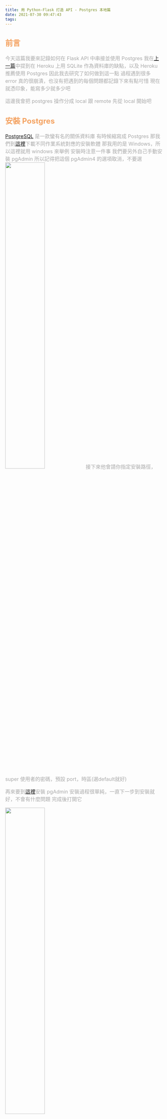 ```yaml
---
title: 用 Python-Flask 打造 API - Postgres 本地篇
date: 2021-07-30 09:47:43
tags:
---
```

<font size="3" color="#aaa">

## <font color="#f4a261">前言</font>
今天這篇我要來記錄如何在 Flask API 中串接並使用 Postgres
我在[上一篇](https://roto93.github.io/2021/07/28/不建議在Heroku上用sqlite當DB/)中提到在 Heroku 上用 SQLite 作為資料庫的缺點，以及 Heroku 推薦使用 Postgres
因此我去研究了如何做到這一點
過程遇到很多 error 真的很崩潰，也沒有把遇到的每個問題都記錄下來有點可惜
現在就憑印象，能寫多少就多少吧

這邊我會把 postgres 操作分成 local 跟 remote 
先從 local 開始吧

## <font color="#f4a261">安裝 Postgres</font>

[PostgreSQL](https://www.postgresql.org) 是一款蠻有名的關係資料庫
有時候縮寫成 Postgres
那我們到[這裡](https://www.postgresql.org/download/)下載不同作業系統對應的安裝軟體
那我用的是 Windows，所以這裡就用 windows 來舉例
安裝時注意一件事
我們要另外自己手動安裝 pgAdmin 
所以記得把這個 pgAdmin4 的選項取消，不要選
<img src="postgres-1.jpg" width="50%">
接下來他會請你指定安裝路徑，super 使用者的密碼，預設 port，時區(選default就好)

再來要到[這裡](https://www.pgadmin.org/download/)安裝 pgAdmin
安裝過程很單純，一直下一步到安裝就好，不會有什麼問題
完成後打開它

<img src="postgres-2.jpg" width="50%">

到這邊安裝就差不多了

## <font color="#f4a261">在本地串接 API 和 Postgres</font>

點擊此處建立資料庫，取名
(以後面的例子而言我是取 issuedata，不是圖裡的 NewDatabase)

<img src="postgres-3.jpg" width="50%">
<img src="postgres-4.jpg" width="50%">

接下來回到程式端
前幾篇文章的程式碼都是 for 教學用的
但我現在做了正式版，是將來要應用在 TAN 網站的版本
為了不造成混淆我先把連接資料庫前的正式版程式碼貼上來~

```python
from flask import Flask, Request
from flask_sqlalchemy import SQLAlchemy
from flask_cors import CORS

app = Flask(__name__)
CORS(app)

db = SQLAlchemy(app)

class Issue(db.Model):
    __tablename__ = "issue_table"
    id = db.Column(db.Integer, primary_key=True)
    year = db.Column(db.Integer, nullable=False)
    month = db.Column(db.Integer, nullable=False)
    date = db.Column(db.Integer, nullable=False)
    title = db.Column(db.String(100), nullable=False)
    content = db.Column(db.String(2000))

    def __repr__(self):
        return f"{self.year}/{self.month}/{self.date} - {self.title}"


@app.route('/')
def index():
    return 'Wellcome to TAN API!'


@app.route('/archive')
def get_archive():
    issues = Issue.query.all()
    output = []
    for issue in issues:
        issue_data = {
            "id": issue.id,
            "year": issue.year,
            "month": issue.month,
            "date": issue.date,
            "title": issue.title,
            "content": issue.content,
        }
        output.append(issue_data)

    return {"drinks": output}


if __name__ == "__main__":
    app.run()

```

要連接本地 postgres 資料庫，我需要加上:

```python
app.config["SQLALCHEMY_DATABASE_URI"] = 'postgresql://postgres:et0997@localhost/issuedata'
app.config['SQLALCHEMY_TRACK_MODIFICATIONS'] = False
```

我們先來看第一行

`app.config["SQLALCHEMY_DATABASE_URI"] = 'postgresql://postgres:et0997@localhost/issuedata'`

這段 uri 的格式是 `postgresql://<username>:<user_password>@<port>/<database_name>`
- username: PostgreSQL 的使用者。由於我沒有另外新建使用者，所以就用 super user 也就是`postgres`就可以了
- user_password: user 密碼。你在安裝 postgres 的時候不是有設定過一次密碼嗎? 就是那個(user 選 postgres 的話啦)
- port: 連接端口。由於我們是在本地測試，所以填`localhost`就好
- database_name: 你剛剛用 pgAdmin 建立的那個資料庫名稱

總之這行是在告訴 Flask_SQLAlchemy 應該連接什麼資料庫，要怎麼找到它

最底部的 `app.config['SQLALCHEMY_TRACK_MODIFICATIONS'] = False`
是為了避免跳出以下 warning
```
warnings.warn('SQLALCHEMY_TRACK_MODIFICATIONS adds significant overhead 
and will be disabled by default in the future.  Set it to True to suppress this warning.')
```
就我的理解
這是 Flask_SQLAlchemy 造成的小問題
它的意思是
由於 Flask_SQLAlchemy 是 SQLAlchemy 的一個包裝(類似升級版)
本質上還是 SQLAlchemy 在運作
而 Flask_SQLAlchemy 有自己的一套 event notification system 
(不知道怎麼翻比較好，直接用原文)
所以它必須隨時監聽 SQLAlchemy 的任何修改(如'SQLALCHEMY_TRACK_MODIFICATIONS'字面上的意思)
這可能會造成性能瓶頸
設為 False 避免這個問題

至此就設定好本地連接了

#### 建立 local DB 的 table 和 資料

接著打開 python shell

```python
from app import db, Issue # 從 app.py 引入 db 和 Issue 模組
db.create_all() # 在 database 中建立 Table，名稱為 Issue (如果沒用 __tablename__ 更改預設名稱的話)
# 宣告新的單筆資料 issue
issue = Issue(year=2077,month=1,date=27,title="Issue Title", content="This is something important.") 
db.session.add(issue) # 把 issue 加進 session
db.session.commit() # 提交 session
```

完成後打開 pgAdmin 
從以下路徑找到名為 issuedata 的 table

<img src="postgres-7.jpg" width="80%">
<img src="postgres-8.jpg" width="80%">

耶! 看到資料了

## <font color="#f4a261">結語</font>

剛剛的安裝過程都只是在自己的電腦上存取資料而已
但最終我們要把 API 放在網路上呀
到時要怎麼用 Postgres 呢?

我覺得 部落格好像不太適合寫太長
遠端的部分就留到下一篇吧!

